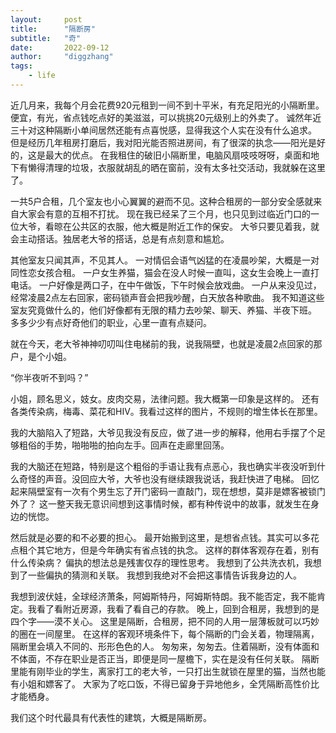 ```yaml
---
layout:     post
title:      "隔断房"
subtitle:   "奇"
date:       2022-09-12
author:     "diggzhang"
tags:
    - life
---
```



近几月来，我每个月会花费920元租到一间不到十平米，有充足阳光的小隔断里。
便宜，有光，省点钱吃点好的美滋滋，可以挑挑20元级别上的外卖了。
诚然年近三十对这种隔断小单间居然还能有点喜悦感，显得我这个人实在没有什么追求。
但是经历几年租房打磨后，我对阳光能否照进房间，有了很深的执念——阳光是好的，这是最大的优点。
在我租住的破旧小隔断里，电脑风扇吱吱呀呀，桌面和地下有懒得清理的垃圾，衣服就胡乱的晒在窗前，没有太多社交活动，我就躲在这里了。

一共5户合租，几个室友也小心翼翼的避而不见。这种合租房的一部分安全感就来自大家会有意的互相不打扰。
现在我已经呆了三个月，也只见到过临近门口的一位大爷，看晾在公共区的衣服，他大概是附近工作的保安。
大爷只要见着我，就会主动搭话。独居老大爷的搭话，总是有点刻意和尴尬。

其他室友只闻其声，不见其人。
一对情侣会语气凶猛的在凌晨吵架，大概是一对同性恋女孩合租。
一户女生养猫，猫会在没人时候一直叫，这女生会晚上一直打电话。
一户好像是两口子，在中午做饭，下午时候会放戏曲。
一户从来没见过，经常凌晨2点左右回家，密码锁声音会把我吵醒，白天放各种歌曲。
我不知道这些室友究竟做什么的，他们好像都有无限的精力去吵架、聊天、养猫、半夜下班。
多多少少有点好奇他们的职业，心里一直有点疑问。

就在今天，老大爷神神叨叨叫住电梯前的我，说我隔壁，也就是凌晨2点回家的那户，是个小姐。

“你半夜听不到吗？”

小姐，顾名思义，妓女。皮肉交易，法律问题。我大概第一印象是这样的。
还有各类传染病，梅毒、菜花和HIV。我看过这样的图片，不规则的增生体长在那里。

我的大脑陷入了短路，大爷见我没有反应，做了进一步的解释，他用右手摆了个足够粗俗的手势，啪啪啪的拍向左手。回声在走廊里回荡。

我的大脑还在短路，特别是这个粗俗的手语让我有点恶心，我也确实半夜没听到什么奇怪的声音。没回应大爷，大爷也没有继续跟我说话，我赶快进了电梯。
回忆起来隔壁室有一次有个男生忘了开门密码一直敲门，现在想想，莫非是嫖客被锁门外了？
这一整天我无意识间想到这事情时候，都有种传说中的故事，就发生在身边的恍惚。

然后就是必要的和不必要的担心。
最开始搬到这里，是想省点钱。其实可以多花点租个其它地方，但是今年确实有省点钱的执念。
这样的群体客观存在着，别有什么传染病？
偏执的想法总是残害仅存的理性思考。
我想到了公共洗衣机，我想到了一些偏执的猜测和关联。
我想到我绝对不会把这事情告诉我身边的人。

我想到波伏娃，全球经济萧条，阿姆斯特丹，阿姆斯特朗。我不能否定，我不能肯定。我看了看附近房源，我看了看自己的存款。
晚上，回到合租房，我想到的是四个字——漠不关心。
这里是隔断，合租房，把不同的人用一层薄板就可以巧妙的圈在一间屋里。
在这样的客观环境条件下，每个隔断的门会关着，物理隔离，隔断里会填入不同的、形形色色的人。
匆匆来，匆匆去。住着隔断，没有体面和不体面，不存在职业是否正当，即便是同一屋檐下，实在是没有任何关联。
隔断里能有刚毕业的学生，离家打工的老大爷，一只打出生就锁在屋里的猫，当然也能有小姐和嫖客了。
大家为了吃口饭，不得已留身于异地他乡，全凭隔断高性价比才能栖身。

我们这个时代最具有代表性的建筑，大概是隔断房。
